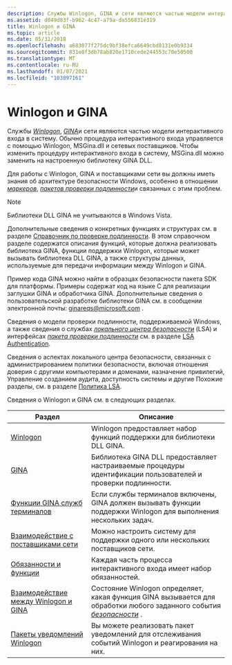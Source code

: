 ```yaml
---
description: Службы Winlogon, GINA и сети являются частью модели интерактивного входа в систему.
ms.assetid: d049d83f-b962-4c47-a79a-da556831e319
title: Winlogon и GINA
ms.topic: article
ms.date: 05/31/2018
ms.openlocfilehash: a683077f275dc9bf38efca6649cbd8131e0b9334
ms.sourcegitcommit: 831e8f3db78ab820e1710cede244553c70e50500
ms.translationtype: MT
ms.contentlocale: ru-RU
ms.lasthandoff: 01/07/2021
ms.locfileid: "103897161"
---
```

# <a name="winlogon-and-gina"></a>Winlogon и GINA

Службы [*Winlogon*](../secgloss/w-gly.md), [*GINA*](../secgloss/g-gly.md)и сети являются частью модели интерактивного входа в систему. Обычно процедура интерактивного входа управляется с помощью Winlogon, MSGina.dll и сетевых поставщиков. Чтобы изменить процедуру интерактивного входа в систему, MSGina.dll можно заменить на настроенную библиотеку GINA DLL.

Для работы с Winlogon, GINA и поставщиками сети вы должны иметь знания об архитектуре безопасности Windows, особенно в отношении [*маркеров*](../secgloss/a-gly.md), [*пакетов проверки подлинности*](../secgloss/a-gly.md)и связанных с этим проблем.

> [!Note]  
> Библиотеки DLL GINA не учитываются в Windows Vista.

 

Дополнительные сведения о конкретных функциях и структурах см. в разделе [Справочник по проверке подлинности](authentication-reference.md). В этом справочном разделе содержатся описания функций, которые должна реализовать библиотека GINA, функции поддержки Winlogon, которые может вызывать библиотека DLL GINA, а также структуры данных, используемые для передачи информации между Winlogon и GINA.

Пример кода GINA можно найти в образцах безопасности пакета SDK для платформы. Примеры содержат код на языке C для реализации заглушки GINA и обработчика GINA. Дополнительные сведения о пользовательской разработке библиотеки GINA см. в сообщении электронной почты: ginareqs@microsoft.com .

Сведения о модели проверки подлинности, поддерживаемой Windows, а также сведения о службах [*локального центра безопасности*](../secgloss/l-gly.md) (LSA) и интерфейсах [*пакета проверки подлинности*](../secgloss/a-gly.md) см. в разделе [LSA Authentication](lsa-authentication.md).

Сведения о аспектах локального центра безопасности, связанных с администрированием политики безопасности, включая отношения доверия с другими компьютерами и доменами, назначение привилегий, Управление созданием аудита, доступность системы и другие Похожие разделы, см. в разделе [Политика LSA](../secmgmt/lsa-policy.md).

Сведения о Winlogon и GINA см. в следующих разделах.



| Раздел                                                                              | Описание                                                                                                                                                                                                                               |
|------------------------------------------------------------------------------------|-------------------------------------------------------------------------------------------------------------------------------------------------------------------------------------------------------------------------------------------|
| [Winlogon](winlogon.md)                                                           | Winlogon предоставляет набор функций поддержки для библиотеки DLL GINA.<br/>                                                                                                                                                                 |
| [GINA](gina.md)                                                                   | Библиотека GINA DLL предоставляет настраиваемые процедуры идентификации пользователей и проверки подлинности.<br/>                                                                                                                                            |
| [Функции GINA служб терминалов](terminal-services-gina-functions.md)           | Если службы терминалов включены, GINA должен вызывать функции поддержки Winlogon для выполнения нескольких задач.<br/>                                                                                                                   |
| [Взаимодействие с поставщиками сети](interaction-with-network-providers.md)       | Можно настроить систему для поддержки одного или нескольких поставщиков сети.<br/>                                                                                                                                                          |
| [Обязанности и функции](responsibilities-and-features.md)                 | Каждая часть процесса интерактивного входа имеет набор обязанностей.<br/>                                                                                                                                                      |
| [Взаимодействие между Winlogon и GINA](interaction-between-winlogon-and-gina.md) | Состояние Winlogon определяет, какая функция GINA вызывается для обработки любого заданного события [*безопасности*](../secgloss/s-gly.md) .<br/> |
| [Пакеты уведомлений Winlogon](winlogon-notification-packages.md)               | Вы можете реализовать пакет уведомлений для отслеживания событий Winlogon и реагирования на них.<br/>                                                                                                                                            |



 

 

 
